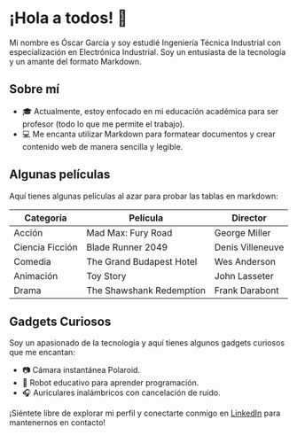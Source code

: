 # ¡Hola a todos! :wave:

Mi nombre es Óscar García y soy estudié Ingeniería Técnica Industrial con especialización en Electrónica Industrial. Soy un entusiasta de la tecnología y un amante del formato Markdown.

## Sobre mí

- :mortar_board: Actualmente, estoy enfocado en mi educación académica para ser profesor (todo lo que me permite el trabajo).
- :computer: Me encanta utilizar Markdown para formatear documentos y crear contenido web de manera sencilla y legible.

## Algunas películas
Aquí tienes algunas películas al azar para probar las tablas en markdown:

| Categoría     | Película               | Director       |
| ------------- | ---------------------- | ---------------|
| Acción        | Mad Max: Fury Road    | George Miller  |
| Ciencia Ficción | Blade Runner 2049  | Denis Villeneuve |
| Comedia       | The Grand Budapest Hotel | Wes Anderson |
| Animación     | Toy Story             | John Lasseter  |
| Drama         | The Shawshank Redemption | Frank Darabont |

## Gadgets Curiosos

Soy un apasionado de la tecnología y aquí tienes algunos gadgets curiosos que me encantan:

- :camera: Cámara instantánea Polaroid.
- :robot: Robot educativo para aprender programación.
- :headphones: Auriculares inalámbricos con cancelación de ruido.

¡Siéntete libre de explorar mi perfil y conectarte conmigo en [LinkedIn](https://www.linkedin.com/in/oscargarcia/) para mantenernos en contacto!
